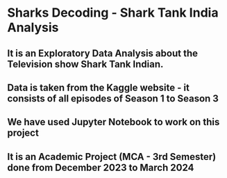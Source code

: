 # Sharks Decoding - Shark Tank India Analysis 
## It is an Exploratory Data Analysis about the Television show Shark Tank Indian.
## Data is taken from the Kaggle website - it consists of all episodes of Season 1 to Season 3
## We have used Jupyter Notebook to work on this project
## It is an Academic Project (MCA - 3rd Semester) done from December 2023 to March 2024
